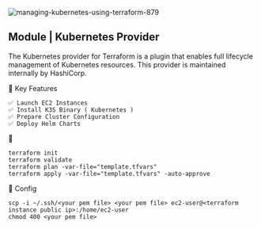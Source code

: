![managing-kubernetes-using-terraform-879](https://github.com/user-attachments/assets/eb67af3c-6496-4ac6-9b2e-858c917ffbb8)

## Module | Kubernetes Provider
The Kubernetes provider for Terraform is a plugin that enables full lifecycle management of Kubernetes resources. This provider is maintained internally by HashiCorp.


🎯  Key Features
```
✅ Launch EC2 Instances
✅ Install K3S Binary ( Kubernetes )
✅ Prepare Cluster Configuration
✅ Deploy Helm Charts 
```

🚀 
```
terraform init
terraform validate
terraform plan -var-file="template.tfvars"
terraform apply -var-file="template.tfvars" -auto-approve
```

🧩 Config 

```
scp -i ~/.ssh/<your pem file> <your pem file> ec2-user@<terraform instance public ip>:/home/ec2-user
chmod 400 <your pem file>
```

